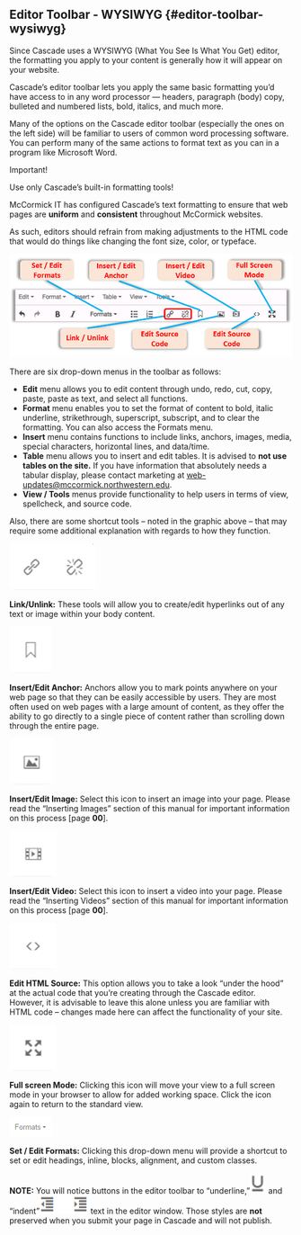 ## Editor Toolbar - WYSIWYG {#editor-toolbar-wysiwyg}

Since Cascade uses a WYSIWYG (What You See Is What You Get) editor, the formatting you apply to your content is generally how it will appear on your website.

Cascade’s editor toolbar lets you apply the same basic formatting you’d have access to in any word processor — headers, paragraph (body) copy, bulleted and numbered lists, bold, italics, and much more.

Many of the options on the Cascade editor toolbar (especially the ones on the left side) will be familiar to users of common word processing software. You can perform many of the same actions to format text as you can in a program like Microsoft Word.

Important!

Use only Cascade’s built-in formatting tools!

McCormick IT has configured Cascade’s text formatting to ensure that web pages are **uniform** and **consistent** throughout McCormick websites.

As such, editors should refrain from making adjustments to the HTML code that would do things like changing the font size, color, or typeface.

![41](../assets/41.png)

There are six drop-down menus in the toolbar as follows:

*   **Edit** menu allows you to edit content through undo, redo, cut, copy, paste, paste as text, and select all functions.
*   **Format** menu enables you to set the format of content to bold, italic underline, strikethrough, superscript, subscript, and to clear the formatting. You can also access the Formats menu.
*   **Insert** menu contains functions to include links, anchors, images, media, special characters, horizontal lines, and data/time.
*   **Table** menu allows you to insert and edit tables. It is advised to **not use tables on the site.** If you have information that absolutely needs a tabular display, please contact marketing at web-updates@mccormick.northwestern.edu.
*   **View / Tools** menus provide functionality to help users in terms of view, spellcheck, and source code.

Also, there are some shortcut tools – noted in the graphic above – that may require some additional explanation with regards to how they function.

![42-1](../assets/42-1.png)

**Link/Unlink:** These tools will allow you to create/edit hyperlinks out of any text or image within your body content.

![43-1](../assets/43-1.png)

**Insert/Edit Anchor:** Anchors allow you to mark points anywhere on your web page so that they can be easily accessible by users. They are most often used on web pages with a large amount of content, as they offer the ability to go directly to a single piece of content rather than scrolling down through the entire page.

![44-1](../assets/44-1.png)

**Insert/Edit Image:** Select this icon to insert an image into your page. Please read the “Inserting Images” section of this manual for important information on this process [page **00**].

![45-1](../assets/45-1.png)

**Insert/Edit Video:** Select this icon to insert a video into your page. Please read the “Inserting Videos” section of this manual for important information on this process [page **00**].

![46-1](../assets/46-1.png)

**Edit HTML Source:** This option allows you to take a look “under the hood” at the actual code that you’re creating through the Cascade editor. However, it is advisable to leave this alone unless you are familiar with HTML code – changes made here can affect the functionality of your site.

![47-1](../assets/47-1.png)

**Full screen Mode:** Clicking this icon will move your view to a full screen mode in your browser to allow for added working space. Click the icon again to return to the standard view.

![48-1](../assets/48-1.png)

**Set / Edit Formats:** Clicking this drop-down menu will provide a shortcut to set or edit headings, inline, blocks, alignment, and custom classes.

**NOTE:** You will notice buttons in the editor toolbar to “underline,”![49-1](../assets/49-1.png) and “indent”![50-1](../assets/50-1.png) text in the editor window. Those styles are **not** preserved when you submit your page in Cascade and will not publish.